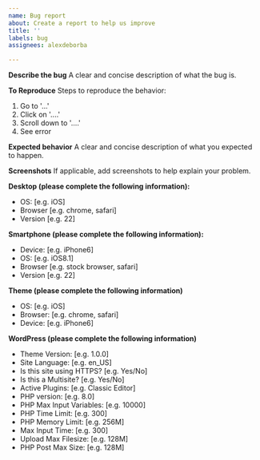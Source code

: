 ```yaml
---
name: Bug report
about: Create a report to help us improve
title: ''
labels: bug
assignees: alexdeborba

---
```


**Describe the bug**
A clear and concise description of what the bug is.

**To Reproduce**
Steps to reproduce the behavior:
1. Go to '...'
2. Click on '....'
3. Scroll down to '....'
4. See error

**Expected behavior**
A clear and concise description of what you expected to happen.

**Screenshots**
If applicable, add screenshots to help explain your problem.

**Desktop (please complete the following information):**
 - OS: [e.g. iOS]
 - Browser [e.g. chrome, safari]
 - Version [e.g. 22]

**Smartphone (please complete the following information):**
 - Device: [e.g. iPhone6]
 - OS: [e.g. iOS8.1]
 - Browser [e.g. stock browser, safari]
 - Version [e.g. 22]

**Theme (please complete the following information)**

 - OS: [e.g. iOS]
 - Browser: [e.g. chrome, safari]
 - Device: [e.g. iPhone6]

 **WordPress (please complete the following information)**

 - Theme Version: [e.g. 1.0.0]
 - Site Language: [e.g. en_US]
 - Is this site using HTTPS? [e.g. Yes/No]
 - Is this a Multisite? [e.g. Yes/No]
 - Active Plugins: [e.g. Classic Editor]
 - PHP version: [e.g. 8.0]
 - PHP Max Input Variables: [e.g. 10000]
 - PHP Time Limit: [e.g. 300]
 - PHP Memory Limit: [e.g. 256M]
 - Max Input Time: [e.g. 300]
 - Upload Max Filesize: [e.g. 128M]
 - PHP Post Max Size: [e.g. 128M]